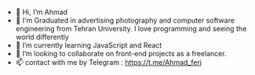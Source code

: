 - 👋 Hi, I’m Ahmad
- 👀 I'm Graduated in advertising photography and computer software engineering from Tehran University. I love programming and seeing the world differently
- 🌱 I’m currently learning JavaScript and React
- 💞️ I’m looking to collaborate on front-end projects as a freelancer.
- 📫 contact with me by Telegram : https://t.me/Ahmad_feri 

